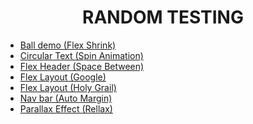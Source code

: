 <h1 align="center">RANDOM TESTING</h1>
<ul>
<li><a href="https://github.com/yousefelassal/Random-Testing/tree/main/flex-shrink-ball-demo">Ball demo (Flex Shrink)</a></li>
<li><a href="https://github.com/yousefelassal/Random-Testing/tree/main/circular-text">Circular Text (Spin Animation)</a></li>
<li><a href="https://github.com/yousefelassal/Random-Testing/tree/main/flex-header">Flex Header (Space Between)</a></li>
<li><a href="https://github.com/yousefelassal/Random-Testing/tree/main/flex-layout">Flex Layout (Google)</a></li>
<li><a href="https://github.com/yousefelassal/Random-Testing/tree/main/flex-layout-2">Flex Layout (Holy Grail)</a></li>
<li><a href="https://github.com/yousefelassal/Random-Testing/tree/main/nav-bar">Nav bar (Auto Margin)</a></li>
<li><a href="https://github.com/yousefelassal/rellax-testing">Parallax Effect (Rellax)</a></li>
</ul>
